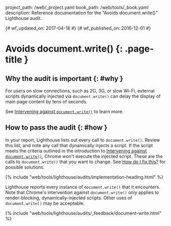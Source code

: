 project_path: /web/_project.yaml
book_path: /web/tools/_book.yaml
description: Reference documentation for the "Avoids document.write()" Lighthouse audit.

{# wf_updated_on: 2017-04-18 #}
{# wf_published_on: 2016-12-01 #}

# Avoids document.write() {: .page-title }

## Why the audit is important {: #why }

For users on slow connections, such as 2G, 3G, or slow Wi-Fi, external
scripts dynamically injected via `document.write()` can delay the display of
main page content by tens of seconds.

See [Intervening against `document.write()`][blog] to learn more.

[blog]: /web/updates/2016/08/removing-document-write

## How to pass the audit {: #how }

In your report, Lighthouse lists out every call to `document.write()`.
Review this list, and note any call that dynamically injects a script.
If the script meets the criteria outlined in the introduction to
[Intervening against `document.write()`][blog], Chrome won't execute the
injected script. These are the calls to `document.write()` that you want
to change. See [How do I fix this?][fix] for possible solutions. 

[fix]: /web/updates/2016/08/removing-document-write#how_do_i_fix_this

{% include "web/tools/lighthouse/audits/implementation-heading.html" %}

Lighthouse reports every instance of `document.write()` that it encounters.
Note that Chrome's intervention against `document.write()` only applies to
render-blocking, dynamically-injected scripts. Other uses of `document.write()`
may be acceptable.


{% include "web/tools/lighthouse/audits/_feedback/document-write.html" %}
